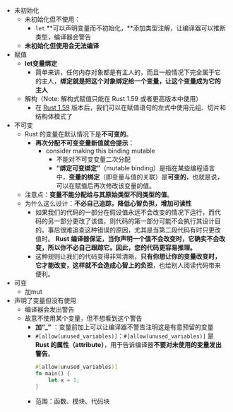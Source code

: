 - 未初始化
    - 未初始化但不使用：
        - `let` **可以声明变量而不初始化，**添加类型注解，让编译器可以推断类型，编译器会警告
    - **未初始化但使用会无法编译**
- 赋值
    - **let变量绑定**
        - 简单来讲，任何内存对象都是有主人的，而且一般情况下完全属于它的主人，**绑定就是把这个对象绑定给一个变量，让这个变量成为它的主人**
    - 解构（Note: 解构式赋值只能在 Rust 1.59 或者更高版本中使用）
        - 在 [Rust 1.59](https://course.rs/appendix/rust-versions/1.59.html) 版本后，我们可以在赋值语句的左式中使用元组、切片和结构体模式了
- 不可变
	-  Rust 的变量在默认情况下是**不可变的**。
		- **再次分配不可变变量新值就会提示**：
			- consider making this binding mutable
		        - 不能对不可变变量二次分配
			    - **“绑定可变绑定”**（mutable binding）是指在某些编程语言中，**变量的绑定**（即变量与值的关联）是**可变的**，也就是说，可以在赋值后再次修改该变量的值。
	- 注意点：**变量不能分配给与其原始类型不同类型的值**。
	- 为什么这么设计：**不必自己追踪，降低心智负担，增加可读性**
	    - 如果我们的代码的一部分在假设值永远不会改变的情况下运行，而代码的另一部分更改了该值，则代码的第一部分可能不会执行其设计目的。事后很难追查这种错误的原因，尤其是当第二段代码有时只更改值时。 **Rust 编译器保证，当你声明一个值不会改变时，它确实不会改变，所以你不必自己跟踪它。因此，您的代码更容易推理。**
	    - 这种规则让我们的代码变得非常清晰，**只有你想让你的变量改变时，它才能改变，这样就不会造成心智上的负担**，也给别人阅读代码带来便利。
- 可变
	- 加mut
- 声明了变量但没有使用
	- 编译器会发出警告
	- 故意不使用某个变量，但不想看到这个警告
		-  **加“\_”** ：变量前加上可以让编译器不警告注明这是有意预留的变量
		- `#[allow(unused_variables)]`：`#[allow(unused_variables)]` 是 **Rust 的属性（attribute）**，用于告诉编译器**不要对未使用的变量发出警告**。
			```rust
			#[allow(unused_variables)]
			fn main() {
			    let x = 1;
			}
			```
		- 范围：函数、模块、代码块